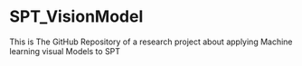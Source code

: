 # SPT_VisionModel

This is The GitHub Repository of a research project about applying Machine learning visual Models to SPT